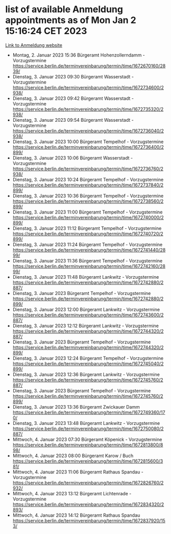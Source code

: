 # list of available Anmeldung appointments as of Mon Jan  2 15:16:24 CET 2023
[Link to Anmeldung website](https://service.berlin.de/terminvereinbarung/termin/tag.php?termin=0&anliegen[]=120686&dienstleisterlist=122210,122217,327316,122219,327312,122227,327314,122231,327346,122243,327348,122252,329742,122260,329745,122262,329748,122254,329751,122271,327278,122273,327274,122277,327276,330436,122280,327294,122282,327290,122284,327292,327539,122291,327270,122285,327266,122286,327264,122296,327268,150230,329760,122301,327282,122297,327286,122294,327284,122312,329763,122314,329775,122304,327330,122311,327334,122309,327332,122281,327352,122279,329772,122276,327324,122274,327326,122267,329766,122246,327318,122251,327320,122257,327322,122208,327298,122226,327300,121362,121364&herkunft=http%3A%2F%2Fservice.berlin.de%2Fdienstleistung%2F120686%2F)
- Montag, 2. Januar 2023 15:36 Bürgeramt Hohenzollerndamm - Vorzugstermine https://service.berlin.de/terminvereinbarung/termin/time/1672670160/2839/
- Dienstag, 3. Januar 2023 09:30 Bürgeramt Wasserstadt - Vorzugstermine https://service.berlin.de/terminvereinbarung/termin/time/1672734600/2938/
- Dienstag, 3. Januar 2023 09:42 Bürgeramt Wasserstadt - Vorzugstermine https://service.berlin.de/terminvereinbarung/termin/time/1672735320/2938/
- Dienstag, 3. Januar 2023 09:54 Bürgeramt Wasserstadt - Vorzugstermine https://service.berlin.de/terminvereinbarung/termin/time/1672736040/2938/
- Dienstag, 3. Januar 2023 10:00 Bürgeramt Tempelhof - Vorzugstermine https://service.berlin.de/terminvereinbarung/termin/time/1672736400/2899/
- Dienstag, 3. Januar 2023 10:06 Bürgeramt Wasserstadt - Vorzugstermine https://service.berlin.de/terminvereinbarung/termin/time/1672736760/2938/
- Dienstag, 3. Januar 2023 10:24 Bürgeramt Tempelhof - Vorzugstermine https://service.berlin.de/terminvereinbarung/termin/time/1672737840/2899/
- Dienstag, 3. Januar 2023 10:36 Bürgeramt Tempelhof - Vorzugstermine https://service.berlin.de/terminvereinbarung/termin/time/1672738560/2899/
- Dienstag, 3. Januar 2023 11:00 Bürgeramt Tempelhof - Vorzugstermine https://service.berlin.de/terminvereinbarung/termin/time/1672740000/2899/
- Dienstag, 3. Januar 2023 11:12 Bürgeramt Tempelhof - Vorzugstermine https://service.berlin.de/terminvereinbarung/termin/time/1672740720/2899/
- Dienstag, 3. Januar 2023 11:24 Bürgeramt Tempelhof - Vorzugstermine https://service.berlin.de/terminvereinbarung/termin/time/1672741440/2899/
- Dienstag, 3. Januar 2023 11:36 Bürgeramt Tempelhof - Vorzugstermine https://service.berlin.de/terminvereinbarung/termin/time/1672742160/2899/
- Dienstag, 3. Januar 2023 11:48 Bürgeramt Lankwitz - Vorzugstermine https://service.berlin.de/terminvereinbarung/termin/time/1672742880/2887/
- Dienstag, 3. Januar 2023  Bürgeramt Tempelhof - Vorzugstermine https://service.berlin.de/terminvereinbarung/termin/time/1672742880/2899/
- Dienstag, 3. Januar 2023 12:00 Bürgeramt Lankwitz - Vorzugstermine https://service.berlin.de/terminvereinbarung/termin/time/1672743600/2887/
- Dienstag, 3. Januar 2023 12:12 Bürgeramt Lankwitz - Vorzugstermine https://service.berlin.de/terminvereinbarung/termin/time/1672744320/2887/
- Dienstag, 3. Januar 2023  Bürgeramt Tempelhof - Vorzugstermine https://service.berlin.de/terminvereinbarung/termin/time/1672744320/2899/
- Dienstag, 3. Januar 2023 12:24 Bürgeramt Tempelhof - Vorzugstermine https://service.berlin.de/terminvereinbarung/termin/time/1672745040/2899/
- Dienstag, 3. Januar 2023 12:36 Bürgeramt Lankwitz - Vorzugstermine https://service.berlin.de/terminvereinbarung/termin/time/1672745760/2887/
- Dienstag, 3. Januar 2023  Bürgeramt Tempelhof - Vorzugstermine https://service.berlin.de/terminvereinbarung/termin/time/1672745760/2899/
- Dienstag, 3. Januar 2023 13:36 Bürgeramt Zwickauer Damm https://service.berlin.de/terminvereinbarung/termin/time/1672749360/170/
- Dienstag, 3. Januar 2023 13:48 Bürgeramt Lankwitz - Vorzugstermine https://service.berlin.de/terminvereinbarung/termin/time/1672750080/2887/
- Mittwoch, 4. Januar 2023 07:30 Bürgeramt Köpenick - Vorzugstermine https://service.berlin.de/terminvereinbarung/termin/time/1672813800/898/
- Mittwoch, 4. Januar 2023 08:00 Bürgeramt Karow / Buch https://service.berlin.de/terminvereinbarung/termin/time/1672815600/381/
- Mittwoch, 4. Januar 2023 11:06 Bürgeramt Rathaus Spandau - Vorzugstermine https://service.berlin.de/terminvereinbarung/termin/time/1672826760/2932/
- Mittwoch, 4. Januar 2023 13:12 Bürgeramt Lichtenrade - Vorzugstermine https://service.berlin.de/terminvereinbarung/termin/time/1672834320/2893/
- Mittwoch, 4. Januar 2023 14:12 Bürgeramt Rathaus Spandau https://service.berlin.de/terminvereinbarung/termin/time/1672837920/153/
